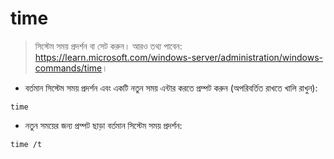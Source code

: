# time

> সিস্টেম সময় প্রদর্শন বা সেট করুন।
> আরও তথ্য পাবেন: <https://learn.microsoft.com/windows-server/administration/windows-commands/time>।

- বর্তমান সিস্টেম সময় প্রদর্শন এবং একটি নতুন সময় এন্টার করতে প্রম্পট করুন (অপরিবর্তিত রাখতে খালি রাখুন):

`time`

- নতুন সময়ের জন্য প্রম্পট ছাড়া বর্তমান সিস্টেম সময় প্রদর্শন:

`time /t`
